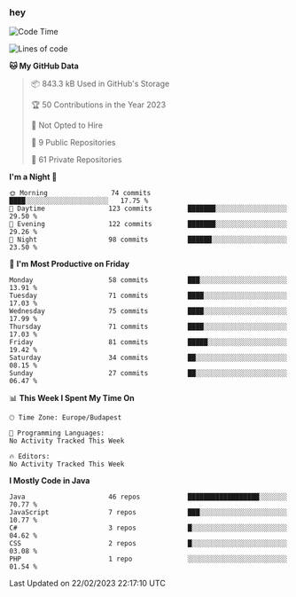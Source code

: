### hey

<!--START_SECTION:waka-->
![Code Time](http://img.shields.io/badge/Code%20Time-884%20hrs%2054%20mins-blue)

![Lines of code](https://img.shields.io/badge/From%20Hello%20World%20I%27ve%20Written-721.1%20thousand%20lines%20of%20code-blue)

**🐱 My GitHub Data** 

> 📦 843.3 kB Used in GitHub's Storage 
 > 
> 🏆 50 Contributions in the Year 2023
 > 
> 🚫 Not Opted to Hire
 > 
> 📜 9 Public Repositories 
 > 
> 🔑 61 Private Repositories 
 > 
**I'm a Night 🦉** 

```text
🌞 Morning                74 commits          ████░░░░░░░░░░░░░░░░░░░░░   17.75 % 
🌆 Daytime                123 commits         ███████░░░░░░░░░░░░░░░░░░   29.50 % 
🌃 Evening                122 commits         ███████░░░░░░░░░░░░░░░░░░   29.26 % 
🌙 Night                  98 commits          ██████░░░░░░░░░░░░░░░░░░░   23.50 % 
```
📅 **I'm Most Productive on Friday** 

```text
Monday                   58 commits          ███░░░░░░░░░░░░░░░░░░░░░░   13.91 % 
Tuesday                  71 commits          ████░░░░░░░░░░░░░░░░░░░░░   17.03 % 
Wednesday                75 commits          ████░░░░░░░░░░░░░░░░░░░░░   17.99 % 
Thursday                 71 commits          ████░░░░░░░░░░░░░░░░░░░░░   17.03 % 
Friday                   81 commits          █████░░░░░░░░░░░░░░░░░░░░   19.42 % 
Saturday                 34 commits          ██░░░░░░░░░░░░░░░░░░░░░░░   08.15 % 
Sunday                   27 commits          ██░░░░░░░░░░░░░░░░░░░░░░░   06.47 % 
```


📊 **This Week I Spent My Time On** 

```text
🕑︎ Time Zone: Europe/Budapest

💬 Programming Languages: 
No Activity Tracked This Week

🔥 Editors: 
No Activity Tracked This Week
```

**I Mostly Code in Java** 

```text
Java                     46 repos            ██████████████████░░░░░░░   70.77 % 
JavaScript               7 repos             ███░░░░░░░░░░░░░░░░░░░░░░   10.77 % 
C#                       3 repos             █░░░░░░░░░░░░░░░░░░░░░░░░   04.62 % 
CSS                      2 repos             █░░░░░░░░░░░░░░░░░░░░░░░░   03.08 % 
PHP                      1 repo              ░░░░░░░░░░░░░░░░░░░░░░░░░   01.54 % 
```




 Last Updated on 22/02/2023 22:17:10 UTC
<!--END_SECTION:waka-->
